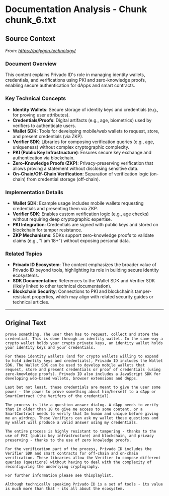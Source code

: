 # Documentation Analysis - Chunk chunk_6.txt

## Source Context
*From: https://polygon.technology/*

### Document Overview  
This content explains Privado ID's role in managing identity wallets, credentials, and verifications using PKI and zero-knowledge proofs, enabling secure authentication for dApps and smart contracts.  

### Key Technical Concepts  
- **Identity Wallets**: Secure storage of identity keys and credentials (e.g., for proving user attributes).  
- **Credentials/Proofs**: Digital artifacts (e.g., age, biometrics) used by verifiers to authenticate users.  
- **Wallet SDK**: Tools for developing mobile/web wallets to request, store, and present credentials (via ZKP).  
- **Verifier SDK**: Libraries for composing verification queries (e.g., age, uniqueness) without complex cryptographic complexity.  
- **PKI (Public Key Infrastructure)**: Ensures secure key exchange and authentication via blockchain.  
- **Zero-Knowledge Proofs (ZKP)**: Privacy-preserving verification that allows proving a statement without disclosing sensitive data.  
- **On-Chain/Off-Chain Verification**: Separation of verification logic (on-chain) from credential storage (off-chain).  

### Implementation Details  
- **Wallet SDK**: Example usage includes mobile wallets requesting credentials and presenting them via ZKP.  
- **Verifier SDK**: Enables custom verification logic (e.g., age checks) without requiring deep cryptographic expertise.  
- **PKI Integration**: Credentials are signed with public keys and stored on blockchain for tamper resistance.  
- **ZKP Mechanisms**: SDKs support zero-knowledge proofs to validate claims (e.g., "I am 18+") without exposing personal data.  

### Related Topics  
- **Privado ID Ecosystem**: The content emphasizes the broader value of Privado ID beyond tools, highlighting its role in building secure identity ecosystems.  
- **SDK Documentation**: References to the Wallet SDK and Verifier SDK (likely linked to other technical documentation).  
- **Blockchain Security**: Connections to PKI and blockchain’s tamper-resistant properties, which may align with related security guides or technical articles.

---

## Original Text
```
prove something. The user then has to request, collect and store the credential. This is done through an identity wallet. In the same way a crypto wallet holds your crypto private keys, an identity wallet holds your identity keys and your credentials.

For these identity wallets (and for crypto wallets willing to expand to hold identity keys and credentials), Privado ID includes the Wallet SDK. The Wallet SDK can be used to develop mobile wallets that request, store and present credentials or proof of credentials (using zero-knowledge proofs). Privado ID also includes a JavaScript SDK for developing web-based wallets, browser extensions and dApps.

Last but not least, these credentials are meant to give the user some power - the power to prove something about him/herself to a dApp or SmartContract (the Verifers of the credential).

The process is like a question-answer dialog. A dApp needs to verify that Im older than 18 to give me access to some content, or a SmartContract needs to verify that Im human and unique before giving me an airdrop. These Verifiers can ask my wallet these questions and my wallet will produce a valid answer using my credentials.

The entire process is highly resistant to tampering - thanks to the use of PKI (public key infrastructure) and blockchain, and privacy preserving - thanks to the use of zero knowledge proofs.

For the verification part of the process, Privado ID includes the Verifier SDK and smart contracts for off-chain and on-chain verification. These libraries allow the Verifier to compose different queries (questions) without having to deal with the complexity of reconfiguring the underlying cryptography.

For further information please see thisplaylist.

Although technically speaking Privado ID is a set of tools - its value is much more than that - its all about the ecosystem.

```